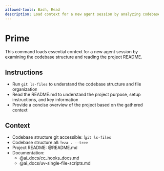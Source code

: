```yaml
---
allowed-tools: Bash, Read
description: Load context for a new agent session by analyzing codebase structure and README
---
```


# Prime

This command loads essential context for a new agent session by examining the codebase structure and reading the project README.

## Instructions
- Run `git ls-files` to understand the codebase structure and file organization
- Read the README.md to understand the project purpose, setup instructions, and key information
- Provide a concise overview of the project based on the gathered context

## Context
- Codebase structure git accessible: !`git ls-files`
- Codebase structure all: !`eza . --tree`
- Project README: @README.md
- Documentation: 
  - @ai_docs/cc_hooks_docs.md
  - @ai_docs/uv-single-file-scripts.md